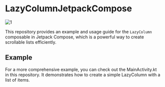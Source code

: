 # LazyColumnJetpackCompose

![1](https://github.com/saad100104006/LazyColumnJetpackCompose/assets/8910479/10789095-361b-4ff1-994e-33468a5b7214)

This repository provides an example and usage guide for the `LazyColumn` composable in Jetpack Compose, which is a powerful way to create scrollable lists efficiently.


## Example

For a more comprehensive example, you can check out the MainActivity.kt in this repository. It demonstrates how to create a simple LazyColumn with a list of items.







